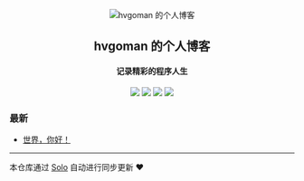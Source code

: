 <p align="center"><img alt="hvgoman 的个人博客" src="https://static.b3log.org/images/brand/solo-32.png"></p><h2 align="center">
hvgoman 的个人博客
</h2>

<h4 align="center">记录精彩的程序人生</h4>
<p align="center"><a title="hvgoman 的个人博客" target="_blank" href="https://github.com/hvgoman/solo-blog"><img src="https://img.shields.io/github/last-commit/hvgoman/solo-blog.svg?style=flat-square&color=FF9900"></a>
<a title="GitHub repo size in bytes" target="_blank" href="https://github.com/hvgoman/solo-blog"><img src="https://img.shields.io/github/repo-size/hvgoman/solo-blog.svg?style=flat-square"></a>
<a title="Solo Version" target="_blank" href="https://github.com/b3log/solo/releases"><img src="https://img.shields.io/badge/solo-3.6.5-f1e05a.svg?style=flat-square&color=blueviolet"></a>
<a title="Hits" target="_blank" href="https://github.com/b3log/hits"><img src="https://hits.b3log.org/hvgoman/solo-blog.svg"></a></p>

### 最新

* [世界，你好！](http://www.yuguo.pro/hello-solo)



---

本仓库通过 [Solo](https://github.com/b3log/solo) 自动进行同步更新 ❤️ 